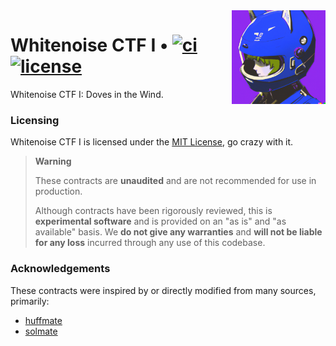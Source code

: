 <img align="right" width="150" height="150" top="100" src="./assets/Deployer.png">

# Whitenoise CTF I • [![ci](https://github.com/whitenois3/ctf/actions/workflows/test.yml/badge.svg)](https://github.com/whitenois3/ctf/actions/workflows/test.yml) [![license](https://img.shields.io/badge/License-MIT-orange.svg?label=license)](https://opensource.org/licenses/MIT)

Whitenoise CTF I: Doves in the Wind.


### Licensing

Whitenoise CTF I is licensed under the [MIT License](https://opensource.org/licenses/MIT), go crazy with it.

> **Warning**
>
> These contracts are **unaudited** and are not recommended for use in production.
>
> Although contracts have been rigorously reviewed, this is **experimental software** and is provided on an "as is" and "as available" basis.
> We **do not give any warranties** and **will not be liable for any loss** incurred through any use of this codebase.

### Acknowledgements

These contracts were inspired by or directly modified from many sources, primarily:

- [huffmate](https://github.com/pentagonxyz/huffmate)
- [solmate](https://github.com/transmissions11/solmate)

